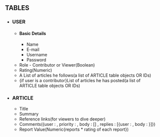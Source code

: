## TABLES

  <ul>
  <li><h3>USER</h3></li>
  <ul>
  <li><h4>Basic Details</h4></li>
  <ul>
    <li>Name</li>
    <li>E-mail</li>
    <li>Username</li>
    <li>Password</li>
  </ul>
  
  <li>Role - Contributor or Viewer(Boolean)</li>
  <li>Rating(Numeric)</li>
  <li>A List of articles he follows(a list of ARTICLE table objects OR IDs)</li>
  <li>{if user is a contributor}List of articles he has posted(a list of ARTICLE table objects OR IDs)</li>
  </ul>
  <li><h3>ARTICLE</h3></li>
   <ul>
  <li>Title</li>
  <li>Summary</li>
  <li>Reference links(for viewers to dive deeper)</li>
  <li>Comments({user : , priority : , body : [] , replies : [{user : , body : }]})</li>
  <li>Report Value(Numeric{reports * rating of each report})</li>
  </ul>
</ul>
